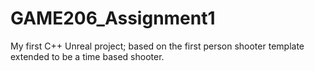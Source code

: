 # GAME206_Assignment1
My first C++ Unreal project; based on the first person shooter template extended to be a time based shooter.
